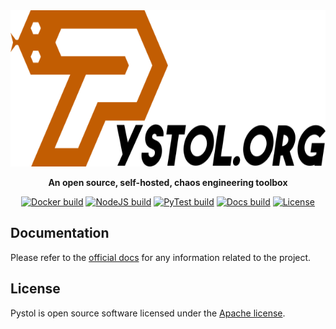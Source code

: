 <div align="center">
  <img height="250" width="auto" src="https://raw.githubusercontent.com/pystol/pystol-docs/master/assets/images/logo_readme.png" alt="pystol.org" />

  **An open source, self-hosted, chaos engineering toolbox**

  [![Docker build](https://github.com/pystol/pystol/workflows/docker-image-build/badge.svg)](https://github.com/pystol/pystol/actions?workflow=docker-image-build)
  [![NodeJS build](https://github.com/pystol/pystol/workflows/nodejs-build/badge.svg)](https://github.com/pystol/pystol/actions?workflow=nodejs-build)
  [![PyTest build](https://github.com/pystol/pystol/workflows/pytest-build/badge.svg)](https://github.com/pystol/pystol/actions?workflow=pytest-build)
  [![Docs build](https://github.com/pystol/pystol-docs/workflows/jekyll-docs-build/badge.svg)](https://github.com/pystol/pystol-docs/actions?workflow=jekyll-docs-build)
  [![License](https://img.shields.io/badge/License-Apache%202.0-blue.svg)](https://opensource.org/licenses/Apache-2.0)

</div>

## Documentation

Please refer to the [official docs](https://docs.pystol.org) for any information related to the project.

## License

Pystol is open source software licensed under the [Apache license](LICENSE).
